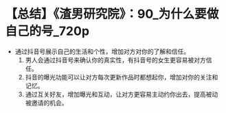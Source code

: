 # 【总结】《渣男研究院》：90_为什么要做自己的号_720p

-   通过抖音号展示自己的生活和个性，增加对方对你的了解和信任。
    1.  男人会通过抖音号来确认你的真实性，有抖音号的女生更容易被对方信任。
    2.  抖音的曝光功能可以让对方每次更新作品时都想起你，增加对你的关注和记忆。
    3.  通过互关好友，增加曝光和互动，让对方更容易主动约你出去，提高被动被邀请的机会。